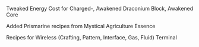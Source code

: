 Tweaked Energy Cost for Charged-, Awakened Draconium Block, Awakened Core

Added Prismarine recipes from Mystical Agriculture Essence

Recipes for Wireless (Crafting, Pattern, Interface, Gas, Fluid) Terminal
